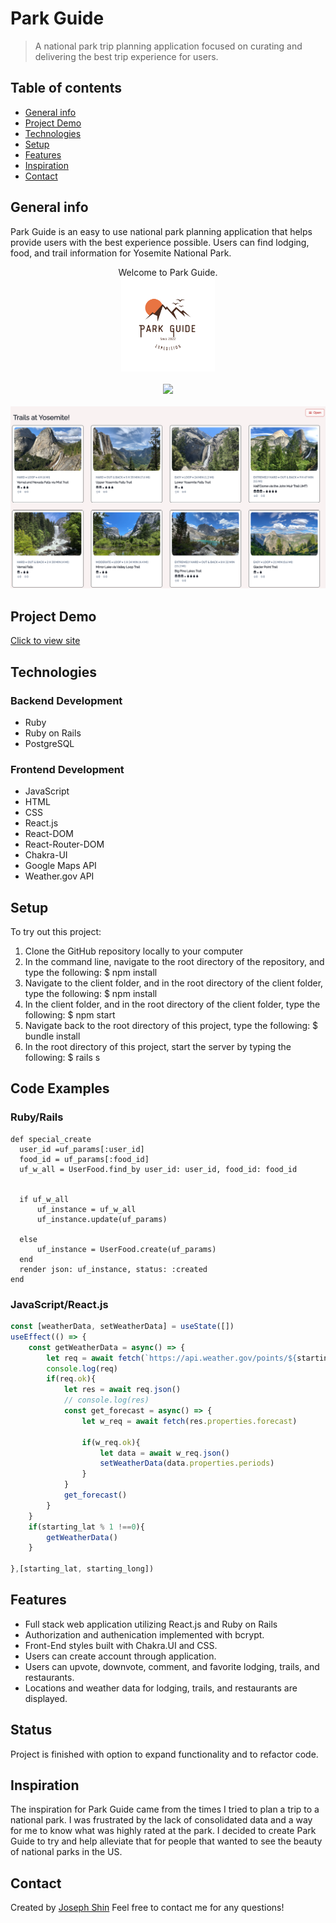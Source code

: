 # Park Guide
> A national park trip planning application focused on curating and delivering the best trip experience for users.

## Table of contents
* [General info](#general-info)
* [Project Demo](#project-demo)
* [Technologies](#technologies)
* [Setup](#setup)
* [Features](#features)
* [Inspiration](#inspiration)
* [Contact](#contact)

## General info
Park Guide is an easy to use national park planning application that helps provide users with the best experience possible. Users can find lodging, food, and trail information for Yosemite National Park. 

<div align="center">Welcome to Park Guide. </div>
<div align="center">
<img src="./client/public/park_guide.svg" alt="Logo" width="150" height="150">
</div>
<br/>
<div align="center">
<kbd>
<img src="./client/public/screen_shot.png">
</kbd>
</div>

<br/>
<div align="center">
<kbd>
<img src="./Trail_page.png">
</kbd>
</div>

## Project Demo 
[Click to view site](pacific-basin-76343.herokuapp.com/)

## Technologies
### Backend Development 
* Ruby
* Ruby on Rails
* PostgreSQL

### Frontend Development 
* JavaScript
* HTML
* CSS
* React.js
* React-DOM
* React-Router-DOM
* Chakra-UI
* Google Maps API
* Weather.gov API

## Setup
To try out this project: 
1. Clone the GitHub repository locally to your computer
1. In the command line, navigate to the root directory of the repository, and type the following: 
  $ npm install 
1. Navigate to the client folder, and in the root directory of the client folder, type the following: 
  $ npm install 
1. In the client folder, and in the root directory of the client folder, type the following: 
  $ npm start
1. Navigate back to the root directory of this project, type the following:
  $ bundle install
1. In the root directory of this project, start the server by typing the following: 
  $ rails s

## Code Examples
### Ruby/Rails
```Rails
def special_create
  user_id =uf_params[:user_id]
  food_id = uf_params[:food_id]
  uf_w_all = UserFood.find_by user_id: user_id, food_id: food_id

  
  if uf_w_all
      uf_instance = uf_w_all
      uf_instance.update(uf_params)
      
  else
      uf_instance = UserFood.create(uf_params)
  end
  render json: uf_instance, status: :created
end
```

### JavaScript/React.js 
```React.js
const [weatherData, setWeatherData] = useState([])
useEffect(() => {
    const getWeatherData = async() => {
        let req = await fetch(`https://api.weather.gov/points/${starting_lat},${starting_long}`);
        console.log(req)
        if(req.ok){
            let res = await req.json()
            // console.log(res)
            const get_forecast = async() => {
                let w_req = await fetch(res.properties.forecast)    
            
                if(w_req.ok){
                    let data = await w_req.json()
                    setWeatherData(data.properties.periods)
                }
            }
            get_forecast()
        }
    }
    if(starting_lat % 1 !==0){
        getWeatherData()
    }
        
},[starting_lat, starting_long])
```


## Features
* Full stack web application utilizing React.js and Ruby on Rails
* Authorization and authenication implemented with bcrypt. 
* Front-End styles built with Chakra.UI and CSS.
* Users can create account through application. 
* Users can upvote, downvote, comment, and favorite lodging, trails, and restaurants.
* Locations and weather data for lodging, trails, and restaurants are displayed.

## Status
Project is finished with option to expand functionality and to refactor code. 

## Inspiration
The inspiration for Park Guide came from the times I tried to plan a trip to a national park. I was frustrated by the lack of consolidated data and a way for me to know what was highly rated at the park. I decided to create Park Guide to try and help alleviate that for people that wanted to see the beauty of national parks in the US.

## Contact
Created by [Joseph Shin](https://www.linkedin.com/in/joseph-sw-shin/) 
Feel free to contact me for any questions! 

